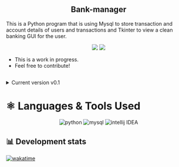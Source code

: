 <h2 align="center">Bank-manager</h2>
 <p>This is a Python program that is using Mysql to store transaction and account details of users and transactions and Tkinter to view a clean banking GUI for the user.
 </p>

 <p align="center">
    <img src="https://img.shields.io/badge/STATUS-private%20project-red?style=for-the-badge&logo=AdBlock&logoColor=white&color=910508">
    <img src="https://img.shields.io/badge/Edit-Working...-brightgreen?style=for-the-badge&logo=Textpattern&logoColor=white">
 </p>

<ul align="left">
  <li> This is a work in progress. </li>
  <li> Feel free to contribute! </li>
</ul>  
  
##  
     
<details><summary> Current version v0.1 </summary>
 <p>Any further versions will be committed and updated based on verison.</p>
</details> 
    
# ⚛️ Languages & Tools Used
  <p align="center">
    <img src="https://img.shields.io/badge/-PYTHON-green?style=for-the-badge&color=FFD43B&logo=python&logoColor=white" alt="python" /> 
    <img src="https://img.shields.io/badge/-MySQL-green?style=for-the-badge&logo=MySQL&logoColor=white&color=00758F" alt="mysql" />
    <img src="https://img.shields.io/badge/-Intellij%20IDEA-green?style=for-the-badge&logo=IntelliJIDEA&logoColor=white&color=4ADEDE" alt="intellij IDEA" />
  </p>  
  

## 📊 Development stats
<a href="https://wakatime.com/badge/user/0f114570-49f0-4757-8a26-ea8f48087145/project/be43b368-22fb-4f8a-8e9a-a7d61b1fd169"><img src="https://wakatime.com/badge/user/0f114570-49f0-4757-8a26-ea8f48087145/project/be43b368-22fb-4f8a-8e9a-a7d61b1fd169.svg" alt="wakatime"></a>
